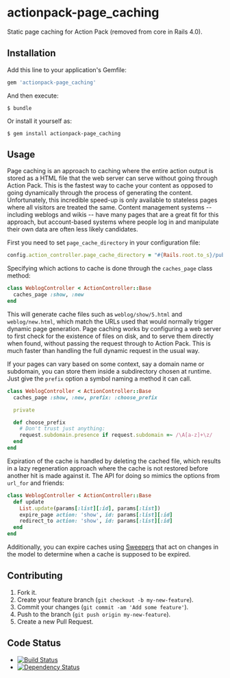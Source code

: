 actionpack-page_caching
=======================

Static page caching for Action Pack (removed from core in Rails 4.0).

Installation
------------

Add this line to your application's Gemfile:

```ruby
gem 'actionpack-page_caching'
```

And then execute:

    $ bundle

Or install it yourself as:

    $ gem install actionpack-page_caching

Usage
-----

Page caching is an approach to caching where the entire action output is
stored as a HTML file that the web server can serve without going through
Action Pack. This is the fastest way to cache your content as opposed to going
dynamically through the process of generating the content. Unfortunately, this
incredible speed-up is only available to stateless pages where all visitors are
treated the same. Content management systems -- including weblogs and wikis --
have many pages that are a great fit for this approach, but account-based systems
where people log in and manipulate their own data are often less likely candidates.

First you need to set `page_cache_directory` in your configuration file:

```ruby
config.action_controller.page_cache_directory = "#{Rails.root.to_s}/public/cached_pages"
```

Specifying which actions to cache is done through the `caches_page` class method:

```ruby
class WeblogController < ActionController::Base
  caches_page :show, :new
end
```

This will generate cache files such as `weblog/show/5.html` and
`weblog/new.html`, which match the URLs used that would normally trigger
dynamic page generation. Page caching works by configuring a web server to first
check for the existence of files on disk, and to serve them directly when found,
without passing the request through to Action Pack. This is much faster than
handling the full dynamic request in the usual way.

If your pages can vary based on some context, say a domain name or subdomain,
you can store them inside a subdirectory chosen at runtime.
Just give the `prefix` option a symbol naming a method it can call.

```ruby
class WeblogController < ActionController::Base
  caches_page :show, :new, prefix: :choose_prefix

  private

  def choose_prefix
    # Don't trust just anything:
    request.subdomain.presence if request.subdomain =~ /\A[a-z]+\z/
  end
end
```

Expiration of the cache is handled by deleting the cached file, which results
in a lazy regeneration approach where the cache is not restored before another
hit is made against it. The API for doing so mimics the options from `url_for`
and friends:

```ruby
class WeblogController < ActionController::Base
  def update
    List.update(params[:list][:id], params[:list])
    expire_page action: 'show', id: params[:list][:id]
    redirect_to action: 'show', id: params[:list][:id]
  end
end
```

Additionally, you can expire caches using [Sweepers](https://github.com/rails/rails-observers#action-controller-sweeper)
that act on changes in the model to determine when a cache is supposed to be expired.

Contributing
------------

1. Fork it.
2. Create your feature branch (`git checkout -b my-new-feature`).
3. Commit your changes (`git commit -am 'Add some feature'`).
4. Push to the branch (`git push origin my-new-feature`).
5. Create a new Pull Request.

Code Status
-----------

* [![Build Status](https://travis-ci.org/rails/actionpack-page_caching.png?branch=master)](https://travis-ci.org/rails/page_caching)
* [![Dependency Status](https://gemnasium.com/rails/actionpack-page_caching.png)](https://gemnasium.com/rails/actionpack-page_caching)
